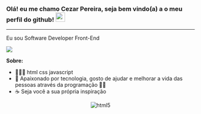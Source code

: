 ### Olá! eu me chamo Cezar Pereira, seja bem vindo(a) a o meu perfil do github! <img src="https://media.giphy.com/media/hvRJCLFzcasrR4ia7z/giphy.gif" width="25px">
<hr>

Eu sou Software Developer Front-End

![](https://visitor-badge.glitch.me/badge?page_id=cezardev07.cezardev07)

**Sobre:**

- 👩🏼‍💻 html css javascript
- 💬 Apaixonado por tecnologia, gosto de ajudar e melhorar a vida das pessoas através da programação 👨‍💻
- ☕️ Seja você a sua própria inspiração

<div align="center">
    <img align="center" alt="html5" src="https://img.shields.io/badge/JavaScript-F7DF1E?style=for-the-badge&logo=javascript&logoColor=black">
</div>
